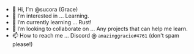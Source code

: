 - 👋 Hi, I’m @sucora (Grace)
- 👀 I’m interested in ... Learning.
- 🌱 I’m currently learning ... Rust!
- 💞️ I’m looking to collaborate on ... Any projects that can help me learn.
- 📫 How to reach me ... Discord @ `amazinggracie#4761` (don't spam please!)

<!---
amazinggracie/amazinggracie is a ✨ special ✨ repository because its `README.md` (this file) appears on your GitHub profile.
You can click the Preview link to take a look at your changes.
--->
